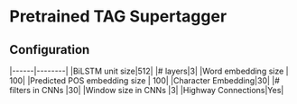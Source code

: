 # Pretrained TAG Supertagger

## Configuration
|------|--------|
|BiLSTM unit size|512|
|# layers|3|
|Word embedding size | 100|
|Predicted POS embedding size | 100|
|Character Embedding|30|
|# filters in CNNs |30|
|Window size in CNNs |3|
|Highway Connections|Yes|

